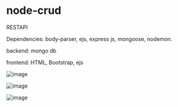 # node-crud

RESTAPI 

Dependencies: body-parser, ejs, express js, mongoose, nodemon.

backend: mongo db

frontend: HTML, Bootstrap, ejs

![image](https://user-images.githubusercontent.com/82174253/197502441-60cd65dc-5f3f-42c0-91ff-2efc1ed0afc0.png)


![image](https://user-images.githubusercontent.com/82174253/197502528-bfa7b0a4-0790-4668-82e8-e60ff39421d1.png)


![image](https://user-images.githubusercontent.com/82174253/197502625-00e61ae2-d0d4-4f1d-b753-775acac99d17.png)

